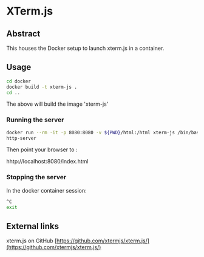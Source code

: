 # XTerm.js

## Abstract

This houses the Docker setup to launch xterm.js in a container.

## Usage

```bash
cd docker
docker build -t xterm-js .
cd ..
```

The above will build the image 'xterm-js'

### Running the server

```bash
docker run --rm -it -p 8080:8080 -v ${PWD}/html:/html xterm-js /bin/bash
http-server
```

Then point your browser to : 

hhtp://localhost:8080/index.html

### Stopping the server

In the docker container session:

```bash
^C
exit
```





## External links

xterm.js on GitHub
[https://github.com/xtermjs/xterm.js/](https://github.com/xtermjs/xterm.js/)